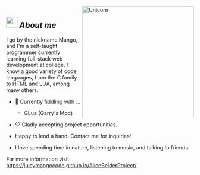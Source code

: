 <img align="right" width=300px alt="Unicorn" src="https://i.imgur.com/1aRqBnP.gif" />

## <img src="https://media.giphy.com/media/LJvS5z4LWf08HVS2ca/giphy.gif" width="30px">&nbsp;***About me***

I go by the nickname Mango, and I'm a self-taught programmer currently learning full-stack web development at college. I know a good variety of code languages, from the C family to HTML and LUA, among many others.

- 🥭 Currently fiddling with ...
  - GLua (Garry's Mod)
   
- ♡ Gladly accepting project opportunities.
- Happy to lend a hand. Contact me for inquiries!<br>
- I love spending time in nature, listening to music, and talking to friends.

For more information visit https://juicymangocode.github.io/AliceBeiderProject/
